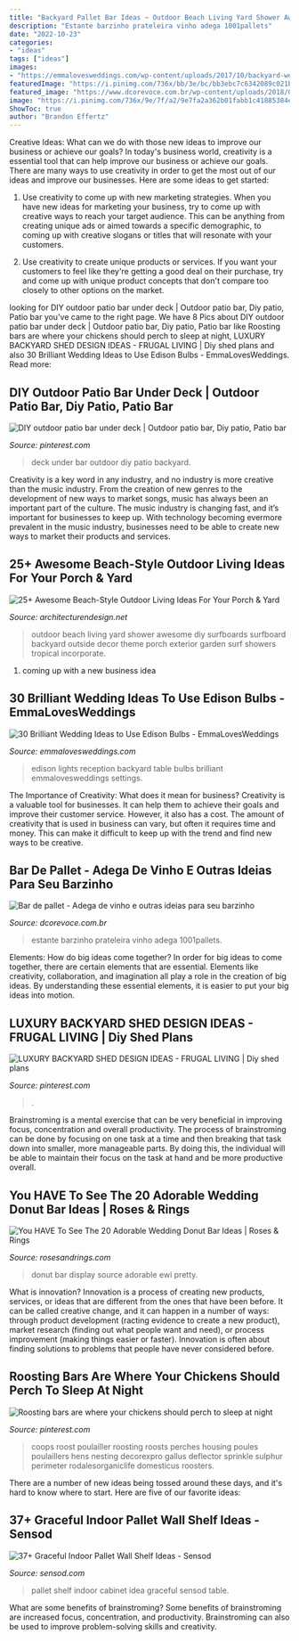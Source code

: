 ```yaml
---
title: "Backyard Pallet Bar Ideas ~ Outdoor Beach Living Yard Shower Awesome Diy Surfboards Surfboard Backyard Outside Decor Theme Porch Exterior Garden Surf Showers Tropical Incorporate"
description: "Estante barzinho prateleira vinho adega 1001pallets"
date: "2022-10-23"
categories:
- "ideas"
tags: ["ideas"]
images:
- "https://emmalovesweddings.com/wp-content/uploads/2017/10/backyard-wedding-ideas-with-edison-bulb-string-lights.jpg"
featuredImage: "https://i.pinimg.com/736x/bb/3e/bc/bb3ebc7c6342089c021bbbd85143ed1b.jpg"
featured_image: "https://www.dcorevoce.com.br/wp-content/uploads/2018/06/9d772b56344dddd8925ac86196572831.jpg"
image: "https://i.pinimg.com/736x/9e/7f/a2/9e7fa2a362b01fabb1c41885384e99b4.jpg"
ShowToc: true
author: "Brandon Effertz"
---
```



Creative Ideas: What can we do with those new ideas to improve our business or achieve our goals?
In today's business world, creativity is a essential tool that can help improve our business or achieve our goals. There are many ways to use creativity in order to get the most out of our ideas and improve our businesses. Here are some ideas to get started: 
1. Use creativity to come up with new marketing strategies. When you have new ideas for marketing your business, try to come up with creative ways to reach your target audience. This can be anything from creating unique ads or aimed towards a specific demographic, to coming up with creative slogans or titles that will resonate with your customers. 

2. Use creativity to create unique products or services. If you want your customers to feel like they're getting a good deal on their purchase, try and come up with unique product concepts that don't compare too closely to other options on the market.

	

		
looking for DIY outdoor patio bar under deck | Outdoor patio bar, Diy patio, Patio bar you've came to the right page. We have 8 Pics about DIY outdoor patio bar under deck | Outdoor patio bar, Diy patio, Patio bar like Roosting bars are where your chickens should perch to sleep at night, LUXURY BACKYARD SHED DESIGN IDEAS - FRUGAL LIVING | Diy shed plans and also 30 Brilliant Wedding Ideas to Use Edison Bulbs - EmmaLovesWeddings. Read more:
		
    
## DIY Outdoor Patio Bar Under Deck | Outdoor Patio Bar, Diy Patio, Patio Bar

<img loading=lazy src="https://i.pinimg.com/736x/bb/3e/bc/bb3ebc7c6342089c021bbbd85143ed1b.jpg" onerror="this.onerror=null;this.src='https://tse3.mm.bing.net/th?id=OIP.kTgb8Opa-Ukau97APAZpewHaFj&amp;pid=15.1';" alt="DIY outdoor patio bar under deck | Outdoor patio bar, Diy patio, Patio bar">

_Source: pinterest.com_

>deck under bar outdoor diy patio backyard. 

	

Creativity is a key word in any industry, and no industry is more creative than the music industry. From the creation of new genres to the development of new ways to market songs, music has always been an important part of the culture. The music industry is changing fast, and it’s important for businesses to keep up. With technology becoming evermore prevalent in the music industry, businesses need to be able to create new ways to market their products and services.

    
## 25+ Awesome Beach-Style Outdoor Living Ideas For Your Porch &amp; Yard

<img loading=lazy src="http://cdn.architecturendesign.net/wp-content/uploads/2015/07/AD-Beach-Style-Outdoor-Living-Ideas-17.jpg" onerror="this.onerror=null;this.src='https://tse2.mm.bing.net/th?id=OIP.f4KXxdrTKzKC686p1PpgbAHaJ4&amp;pid=15.1';" alt="25+ Awesome Beach-Style Outdoor Living Ideas For Your Porch &amp; Yard">

_Source: architecturendesign.net_

>outdoor beach living yard shower awesome diy surfboards surfboard backyard outside decor theme porch exterior garden surf showers tropical incorporate. 

	

1. coming up with a new business idea 

    
## 30 Brilliant Wedding Ideas To Use Edison Bulbs - EmmaLovesWeddings

<img loading=lazy src="https://emmalovesweddings.com/wp-content/uploads/2017/10/backyard-wedding-ideas-with-edison-bulb-string-lights.jpg" onerror="this.onerror=null;this.src='https://tse3.mm.bing.net/th?id=OIP.fJGAwD_jFqgjDubIHVxp1gHaLG&amp;pid=15.1';" alt="30 Brilliant Wedding Ideas to Use Edison Bulbs - EmmaLovesWeddings">

_Source: emmalovesweddings.com_

>edison lights reception backyard table bulbs brilliant emmalovesweddings settings. 

	

The Importance of Creativity: What does it mean for business?
Creativity is a valuable tool for businesses. It can help them to achieve their goals and improve their customer service. However, it also has a cost. The amount of creativity that is used in business can vary, but often it requires time and money. This can make it difficult to keep up with the trend and find new ways to be creative.

    
## Bar De Pallet - Adega De Vinho E Outras Ideias Para Seu Barzinho

<img loading=lazy src="https://www.dcorevoce.com.br/wp-content/uploads/2018/06/9d772b56344dddd8925ac86196572831.jpg" onerror="this.onerror=null;this.src='https://tse2.mm.bing.net/th?id=OIP.NJI5W-zgZ8QKG4QrfBZtBQHaLd&amp;pid=15.1';" alt="Bar de pallet - Adega de vinho e outras ideias para seu barzinho">

_Source: dcorevoce.com.br_

>estante barzinho prateleira vinho adega 1001pallets. 

	

Elements: How do big ideas come together?
In order for big ideas to come together, there are certain elements that are essential. Elements like creativity, collaboration, and imagination all play a role in the creation of big ideas. By understanding these essential elements, it is easier to put your big ideas into motion.

    
## LUXURY BACKYARD SHED DESIGN IDEAS - FRUGAL LIVING | Diy Shed Plans

<img loading=lazy src="https://i.pinimg.com/736x/9e/7f/a2/9e7fa2a362b01fabb1c41885384e99b4.jpg" onerror="this.onerror=null;this.src='https://tse3.mm.bing.net/th?id=OIP.vcc7HJ6MxO9Kg_s5Z6QArQHaLH&amp;pid=15.1';" alt="LUXURY BACKYARD SHED DESIGN IDEAS - FRUGAL LIVING | Diy shed plans">

_Source: pinterest.com_

>. 

	

Brainstroming is a mental exercise that can be very beneficial in improving focus, concentration and overall productivity. The process of brainstroming can be done by focusing on one task at a time and then breaking that task down into smaller, more manageable parts. By doing this, the individual will be able to maintain their focus on the task at hand and be more productive overall.

    
## You HAVE To See The 20 Adorable Wedding Donut Bar Ideas | Roses &amp; Rings

<img loading=lazy src="http://www.rosesandrings.com/wp-content/uploads/2018/01/Cute-Donut-Wedding-Food-Display-Wall-Ideas.jpg" onerror="this.onerror=null;this.src='https://tse1.mm.bing.net/th?id=OIP.rekuklCcHh0_DU0hhPOobwHaKB&amp;pid=15.1';" alt="You HAVE To See The 20 Adorable Wedding Donut Bar Ideas | Roses &amp; Rings">

_Source: rosesandrings.com_

>donut bar display source adorable ewi pretty. 

	

What is innovation?
Innovation is a process of creating new products, services, or ideas that are different from the ones that have been before. It can be called creative change, and it can happen in a number of ways: through product development (racting evidence to create a new product), market research (finding out what people want and need), or process improvement (making things easier or faster). Innovation is often about finding solutions to problems that people have never considered before.

    
## Roosting Bars Are Where Your Chickens Should Perch To Sleep At Night

<img loading=lazy src="https://i.pinimg.com/736x/21/4c/0b/214c0b705e1bcd500a4eb875cfa2f78f.jpg" onerror="this.onerror=null;this.src='https://tse1.mm.bing.net/th?id=OIP.Rfl5nKg-152vAzjQqZ-YrwHaJ3&amp;pid=15.1';" alt="Roosting bars are where your chickens should perch to sleep at night">

_Source: pinterest.com_

>coops roost poulailler roosting roosts perches housing poules poulaillers hens nesting decorexpro gallus deflector sprinkle sulphur perimeter rodalesorganiclife domesticus roosters. 

	

There are a number of new ideas being tossed around these days, and it's hard to know where to start. Here are five of our favorite ideas: 

    
## 37+ Graceful Indoor Pallet Wall Shelf Ideas - Sensod

<img loading=lazy src="https://www.sensod.com/images/media/p/7/pallet-cabinet-20181007103317111.jpg" onerror="this.onerror=null;this.src='https://tse4.mm.bing.net/th?id=OIP.aMt0aoa6wiGkXCyncgJrJwHaSB&amp;pid=15.1';" alt="37+ Graceful Indoor Pallet Wall Shelf Ideas - Sensod">

_Source: sensod.com_

>pallet shelf indoor cabinet idea graceful sensod table. 

	

What are some benefits of brainstroming?
Some benefits of brainstroming are increased focus, concentration, and productivity. Brainstroming can also be used to improve problem-solving skills and creativity.

